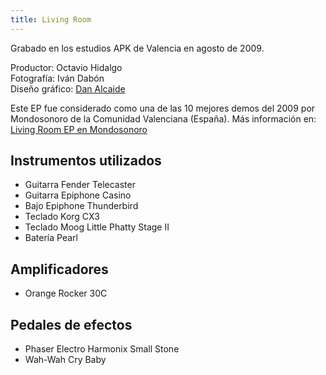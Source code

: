 ```yaml
---
title: Living Room
---
```


Grabado en los estudios APK de Valencia en agosto de 2009.

Productor: Octavio Hidalgo<br>
Fotografía: Iván Dabón<br>
Diseño gráfico: [Dan Alcaide](https://www.danalcaide.com)<br>

Este EP fue considerado como una de las 10 mejores demos del 2009 por Mondosonoro de la Comunidad Valenciana (España). Más información en: [Living Room EP en Mondosonoro](https://issuu.com/mondosonoroval/docs/mondoissuuene10)

## Instrumentos utilizados

- Guitarra Fender Telecaster
- Guitarra Epiphone Casino
- Bajo Epiphone Thunderbird
- Teclado Korg CX3
- Teclado Moog Little Phatty Stage II
- Batería Pearl

## Amplificadores

- Orange Rocker 30C

## Pedales de efectos

- Phaser Electro Harmonix Small Stone
- Wah-Wah Cry Baby
